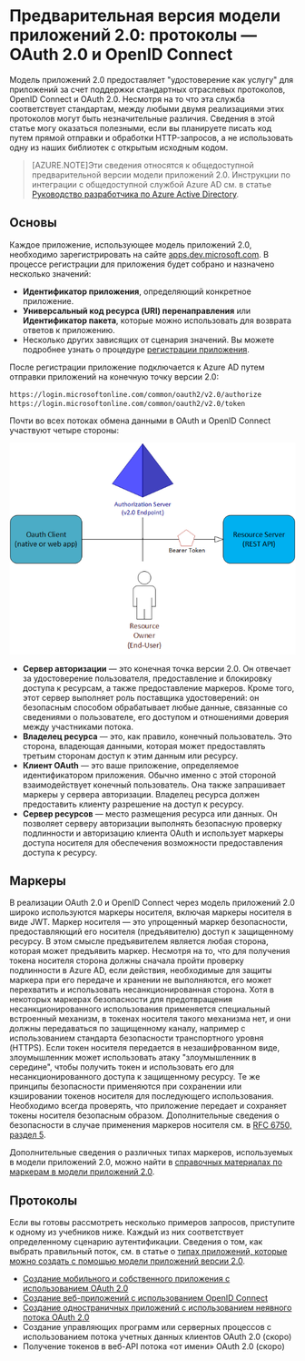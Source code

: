 <properties
	pageTitle="Модель приложений версии 2.0: протоколы | Microsoft Azure"
	description="Протоколы, поддерживаемые в общедоступной предварительной версии модели приложений 2.0 Azure AD."
	services="active-directory"
	documentationCenter=""
	authors="dstrockis"
	manager="mbaldwin"
	editor=""/>

<tags
	ms.service="active-directory"
	ms.workload="identity"
	ms.tgt_pltfrm="na"
	ms.devlang="na"
	ms.topic="article"
	ms.date="11/10/2015"
	ms.author="dastrock"/>

# Предварительная версия модели приложений 2.0: протоколы — OAuth 2.0 и OpenID Connect

Модель приложений 2.0 предоставляет "удостоверение как услугу" для приложений за счет поддержки стандартных отраслевых протоколов, OpenID Connect и OAuth 2.0. Несмотря на то что эта служба соответствует стандартам, между любыми двумя реализациями этих протоколов могут быть незначительные различия. Сведения в этой статье могу оказаться полезными, если вы планируете писать код путем прямой отправки и обработки HTTP-запросов, а не использовать одну из наших библиотек с открытым исходным кодом.<!-- TODO: Need link to libraries above -->

> [AZURE.NOTE]Эти сведения относятся к общедоступной предварительной версии модели приложений 2.0. Инструкции по интеграции с общедоступной службой Azure AD см. в статье [Руководство разработчика по Azure Active Directory](active-directory-developers-guide.md).

## Основы
Каждое приложение, использующее модель приложений 2.0, необходимо зарегистрировать на сайте [apps.dev.microsoft.com](https://apps.dev.microsoft.com). В процессе регистрации для приложения будет собрано и назначено несколько значений:

- **Идентификатор приложения**, определяющий конкретное приложение.
- **Универсальный код ресурса (URI) перенаправления** или **Идентификатор пакета**, которые можно использовать для возврата ответов к приложению.
- Несколько других зависящих от сценария значений. Вы можете подробнее узнать о процедуре [регистрации приложения](active-directory-v2-app-registration.md).

После регистрации приложение подключается к Azure AD путем отправки приложений на конечную точку версии 2.0:

```
https://login.microsoftonline.com/common/oauth2/v2.0/authorize
https://login.microsoftonline.com/common/oauth2/v2.0/token
```

Почти во всех потоках обмена данными в OAuth и OpenID Connect участвуют четыре стороны:

![Роли OAuth 2.0](../media/active-directory-v2-flows/protocols_roles.png)

- **Сервер авторизации** — это конечная точка версии 2.0. Он отвечает за удостоверение пользователя, предоставление и блокировку доступа к ресурсам, а также предоставление маркеров. Кроме того, этот сервер выполняет роль поставщика удостоверений: он безопасным способом обрабатывает любые данные, связанные со сведениями о пользователе, его доступом и отношениями доверия между участниками потока.
- **Владелец ресурса** — это, как правило, конечный пользователь. Это сторона, владеющая данными, которая может предоставлять третьим сторонам доступ к этим данным или ресурсу.
- **Клиент OAuth** — это ваше приложение, определяемое идентификатором приложения. Обычно именно с этой стороной взаимодействует конечный пользователь. Она также запрашивает маркеры у сервера авторизации. Владелец ресурса должен предоставить клиенту разрешение на доступ к ресурсу.
- **Сервер ресурсов** — место размещения ресурса или данных. Он позволяет серверу авторизации выполнять безопасную проверку подлинности и авторизацию клиента OAuth и использует маркеры доступа носителя для обеспечения возможности предоставления доступа к ресурсу.


## Маркеры
В реализации OAuth 2.0 и OpenID Connect через модель приложений 2.0 широко используются маркеры носителя, включая маркеры носителя в виде JWT. Маркер носителя — это упрощенный маркер безопасности, предоставляющий его носителя (предъявителю) доступ к защищенному ресурсу. В этом смысле предъявителем является любая сторона, которая может предъявить маркер. Несмотря на то, что для получения токена носителя сторона должны сначала пройти проверку подлинности в Azure AD, если действия, необходимые для защиты маркера при его передаче и хранении не выполняются, его может перехватить и использовать несанкционированная сторона. Хотя в некоторых маркерах безопасности для предотвращения несанкционированного использования применяется специальный встроенный механизм, в токенах носителя такого механизма нет, и они должны передаваться по защищенному каналу, например с использованием стандарта безопасности транспортного уровня (HTTPS). Если токен носителя передается в незашифрованном виде, злоумышленник может использовать атаку "злоумышленник в середине", чтобы получить токен и использовать его для несанкционированного доступа к защищенному ресурсу. Те же принципы безопасности применяются при сохранении или кэшировании токенов носителя для последующего использования. Необходимо всегда проверять, что приложение передает и сохраняет токены носителя безопасным образом. Дополнительные сведения о безопасности в случае применения маркеров носителя см. в [RFC 6750, раздел 5](http://tools.ietf.org/html/rfc6750).

Дополнительные сведения о различных типах маркеров, используемых в модели приложений 2.0, можно найти в [справочных материалах по маркерам в модели приложений 2.0](active-directory-v2-tokens.md).

## Протоколы

Если вы готовы рассмотреть несколько примеров запросов, приступите к одному из учебников ниже. Каждый из них соответствует определенному сценарию аутентификации. Сведения о том, как выбрать правильный поток, см. в статье о [типах приложений, которые можно создать с помощью модели приложений версии 2.0](active-directory-v2-flows.md).

- [Создание мобильного и собственного приложения с использованием OAuth 2.0](active-directory-v2-protocols-oauth-code.md)
- [Создание веб-приложений с использованием OpenID Connect](active-directory-v2-protocols-oidc.md)
- [Создание одностраничных приложений с использованием неявного потока OAuth 2.0](active-directory-v2-protocols-implicit.md)
- Создание управляющих программ или серверных процессов с использованием потока учетных данных клиентов OAuth 2.0 (скоро)
- Получение токенов в веб-API потока «от имени» OAuth 2.0 (скоро)

<!-- - Get tokens using a username & password with the OAuth 2.0 Resource Owner Password Credentials Flow (coming soon) -->
<!-- [Call the Azure AD Graph API using the OAuth 2.0 Client Credentials Flow](active-directory-reference-graph.md) -->

<!---HONumber=AcomDC_1203_2015-->